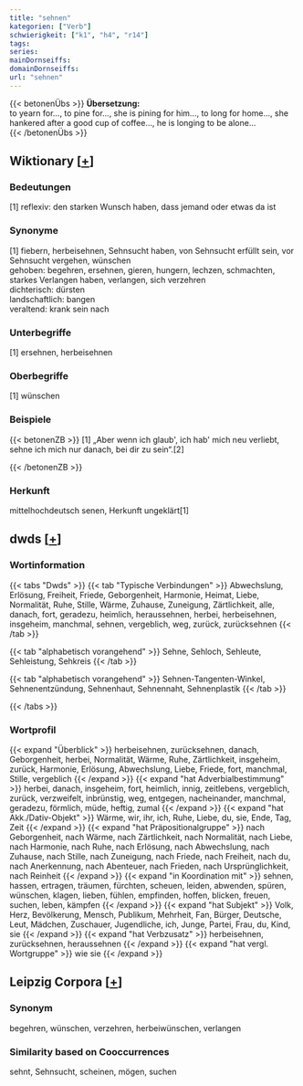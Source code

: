 ```yaml
---
title: "sehnen"
kategorien: ["Verb"]
schwierigkeit: ["k1", "h4", "r14"]
tags:
series:
mainDornseiffs:
domainDornseiffs:
url: "sehnen"
---
```


{{< betonenÜbs >}}
**Übersetzung:**  
to yearn for..., to pine for..., she is pining for him..., to long for home..., she hankered after a good cup of coffee..., he is longing to be alone...  
{{< /betonenÜbs >}}

## Wiktionary [[+](https://de.wiktionary.org/wiki/sehnen)]

### Bedeutungen
[1] reflexiv: den starken Wunsch haben, dass jemand oder etwas da ist  

### Synonyme
[1] fiebern, herbeisehnen, Sehnsucht haben, von Sehnsucht erfüllt sein, vor Sehnsucht vergehen, wünschen  
gehoben: begehren, ersehnen, gieren, hungern, lechzen, schmachten, starkes Verlangen haben, verlangen, sich verzehren  
dichterisch: dürsten  
landschaftlich: bangen  
veraltend: krank sein nach  

### Unterbegriffe
[1] ersehnen, herbeisehnen  

### Oberbegriffe
[1] wünschen  

### Beispiele
{{< betonenZB >}}
[1] „Aber wenn ich glaub', ich hab' mich neu verliebt, sehne ich mich nur danach, bei dir zu sein“.[2]  

{{< /betonenZB >}}
### Herkunft
mittelhochdeutsch senen, Herkunft ungeklärt[1]  



## dwds [[+](https://www.dwds.de/wb/sehnen)]

### Wortinformation
{{< tabs "Dwds" >}}
{{< tab "Typische Verbindungen" >}}
Abwechslung, Erlösung, Freiheit, Friede, Geborgenheit, Harmonie, Heimat, Liebe, Normalität, Ruhe, Stille, Wärme, Zuhause, Zuneigung, Zärtlichkeit, alle, danach, fort, geradezu, heimlich, heraussehnen, herbei, herbeisehnen, insgeheim, manchmal, sehnen, vergeblich, weg, zurück, zurücksehnen
{{< /tab >}}

{{< tab "alphabetisch vorangehend" >}}
Sehne, Sehloch, Sehleute, Sehleistung, Sehkreis
{{< /tab >}}

{{< tab "alphabetisch vorangehend" >}}
Sehnen-Tangenten-Winkel, Sehnenentzündung, Sehnenhaut, Sehnennaht, Sehnenplastik
{{< /tab >}}

{{< /tabs >}}

### Wortprofil
{{< expand "Überblick" >}} herbeisehnen, zurücksehnen, danach, Geborgenheit, herbei, Normalität, Wärme, Ruhe, Zärtlichkeit, insgeheim, zurück, Harmonie, Erlösung, Abwechslung, Liebe, Friede, fort, manchmal, Stille, vergeblich {{< /expand >}}
{{< expand "hat Adverbialbestimmung" >}} herbei, danach, insgeheim, fort, heimlich, innig, zeitlebens, vergeblich, zurück, verzweifelt, inbrünstig, weg, entgegen, nacheinander, manchmal, geradezu, förmlich, müde, heftig, zumal {{< /expand >}}
{{< expand "hat Akk./Dativ-Objekt" >}} Wärme, wir, ihr, ich, Ruhe, Liebe, du, sie, Ende, Tag, Zeit {{< /expand >}}
{{< expand "hat Präpositionalgruppe" >}} nach Geborgenheit, nach Wärme, nach Zärtlichkeit, nach Normalität, nach Liebe, nach Harmonie, nach Ruhe, nach Erlösung, nach Abwechslung, nach Zuhause, nach Stille, nach Zuneigung, nach Friede, nach Freiheit, nach du, nach Anerkennung, nach Abenteuer, nach Frieden, nach Ursprünglichkeit, nach Reinheit {{< /expand >}}
{{< expand "in Koordination mit" >}} sehnen, hassen, ertragen, träumen, fürchten, scheuen, leiden, abwenden, spüren, wünschen, klagen, lieben, fühlen, empfinden, hoffen, blicken, freuen, suchen, leben, kämpfen {{< /expand >}}
{{< expand "hat Subjekt" >}} Volk, Herz, Bevölkerung, Mensch, Publikum, Mehrheit, Fan, Bürger, Deutsche, Leut, Mädchen, Zuschauer, Jugendliche, ich, Junge, Partei, Frau, du, Kind, sie {{< /expand >}}
{{< expand "hat Verbzusatz" >}} herbeisehnen, zurücksehnen, heraussehnen {{< /expand >}}
{{< expand "hat vergl. Wortgruppe" >}} wie sie {{< /expand >}}

## Leipzig Corpora [[+](https://corpora.uni-leipzig.de/en/res?word=sehnen&corpusId=deu_newscrawl-public_2018)]


### Synonym
begehren, wünschen, verzehren, herbeiwünschen, verlangen


### Similarity based on Cooccurrences
sehnt, Sehnsucht, scheinen, mögen, suchen

